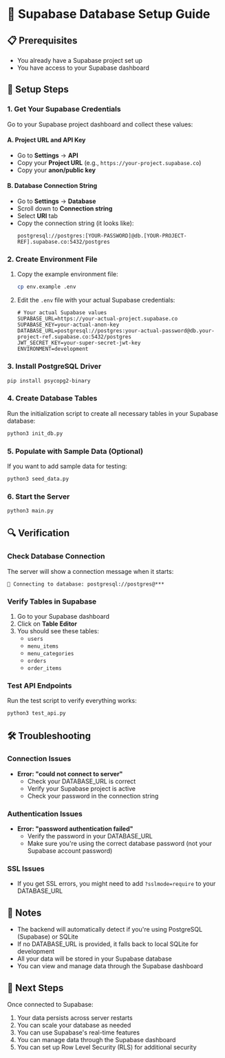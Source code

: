 # 🚀 Supabase Database Setup Guide

## 📋 Prerequisites
- You already have a Supabase project set up
- You have access to your Supabase dashboard

## 🔧 Setup Steps

### 1. Get Your Supabase Credentials

Go to your Supabase project dashboard and collect these values:

#### A. Project URL and API Key
- Go to **Settings** → **API**
- Copy your **Project URL** (e.g., `https://your-project.supabase.co`)
- Copy your **anon/public key**

#### B. Database Connection String
- Go to **Settings** → **Database**
- Scroll down to **Connection string**
- Select **URI** tab
- Copy the connection string (it looks like):
  ```
  postgresql://postgres:[YOUR-PASSWORD]@db.[YOUR-PROJECT-REF].supabase.co:5432/postgres
  ```

### 2. Create Environment File

1. Copy the example environment file:
   ```bash
   cp env.example .env
   ```

2. Edit the `.env` file with your actual Supabase credentials:
   ```env
   # Your actual Supabase values
   SUPABASE_URL=https://your-actual-project.supabase.co
   SUPABASE_KEY=your-actual-anon-key
   DATABASE_URL=postgresql://postgres:your-actual-password@db.your-project-ref.supabase.co:5432/postgres
   JWT_SECRET_KEY=your-super-secret-jwt-key
   ENVIRONMENT=development
   ```

### 3. Install PostgreSQL Driver

```bash
pip install psycopg2-binary
```

### 4. Create Database Tables

Run the initialization script to create all necessary tables in your Supabase database:

```bash
python3 init_db.py
```

### 5. Populate with Sample Data (Optional)

If you want to add sample data for testing:

```bash
python3 seed_data.py
```

### 6. Start the Server

```bash
python3 main.py
```

## 🔍 Verification

### Check Database Connection
The server will show a connection message when it starts:
```
🔗 Connecting to database: postgresql://postgres@***
```

### Verify Tables in Supabase
1. Go to your Supabase dashboard
2. Click on **Table Editor**
3. You should see these tables:
   - `users`
   - `menu_items`
   - `menu_categories`
   - `orders`
   - `order_items`

### Test API Endpoints
Run the test script to verify everything works:
```bash
python3 test_api.py
```

## 🛠️ Troubleshooting

### Connection Issues
- **Error: "could not connect to server"**
  - Check your DATABASE_URL is correct
  - Verify your Supabase project is active
  - Check your password in the connection string

### Authentication Issues
- **Error: "password authentication failed"**
  - Verify the password in your DATABASE_URL
  - Make sure you're using the correct database password (not your Supabase account password)

### SSL Issues
- If you get SSL errors, you might need to add `?sslmode=require` to your DATABASE_URL

## 📝 Notes

- The backend will automatically detect if you're using PostgreSQL (Supabase) or SQLite
- If no DATABASE_URL is provided, it falls back to local SQLite for development
- All your data will be stored in your Supabase database
- You can view and manage data through the Supabase dashboard

## 🔄 Next Steps

Once connected to Supabase:
1. Your data persists across server restarts
2. You can scale your database as needed
3. You can use Supabase's real-time features
4. You can manage data through the Supabase dashboard
5. You can set up Row Level Security (RLS) for additional security 